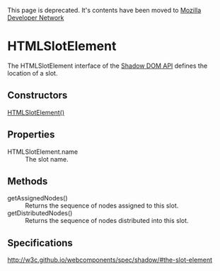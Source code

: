 This page is deprecated. It's contents have been moved to [Mozilla Developer Network](https://developer.mozilla.org/en-US/)

# HTMLSlotElement

The HTMLSlotElement interface of the [Shadow DOM API](Shadow_DOM_API.md) 
defines the location of a slot.

## Constructors

[HTMLSlotElement()](HTMLSlotElement_Constructor.md)

## Properties

<dl>
  <dt>HTMLSlotElement.name</dt>
  <dd>The slot name.</dd>
</dl>

## Methods

<dl>
  <dt>getAssignedNodes()</dt>
  <dd>Returns the sequence of nodes assigned to this slot.</dd>
  <dt>getDistributedNodes()</dt>
  <dd>Returns the sequence of nodes distributed into this slot.</dd>
</dl>

## Specifications

<http://w3c.github.io/webcomponents/spec/shadow/#the-slot-element>
